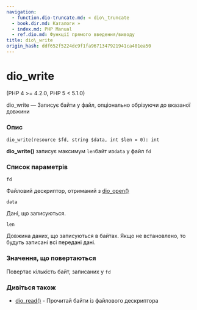 ```yaml
---
navigation:
  - function.dio-truncate.md: « dio\_truncate
  - book.dir.md: Каталоги »
  - index.md: PHP Manual
  - ref.dio.md: Функції прямого введення/виводу
title: dio\_write
origin_hash: ddf652f5224dc9f1fa9671347921941ca401ea50
---
```

# dio\_write

(PHP 4 >= 4.2.0, PHP 5 < 5.1.0)

dio\_write — Записує байти у файл, опціонально обрізуючи до вказаної довжини

### Опис

```methodsynopsis
dio_write(resource $fd, string $data, int $len = 0): int
```

**dio\_write()** записує максимум `len`байт из`data` у файл `fd`

### Список параметрів

`fd`

Файловий дескриптор, отриманий з [dio\_open()](function.dio-open.md)

`data`

Дані, що записуються.

`len`

Довжина даних, що записуються в байтах. Якщо не встановлено, то будуть записані всі передані дані.

### Значення, що повертаються

Повертає кількість байт, записаних у `fd`

### Дивіться також

-   [dio\_read()](function.dio-read.md) \- Прочитай байти із файлового дескриптора
